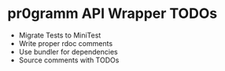 # pr0gramm API Wrapper TODOs

* Migrate Tests to MiniTest
* Write proper rdoc comments
* Use bundler for dependencies
* Source comments with TODOs


